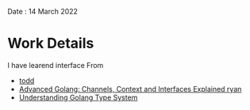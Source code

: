 Date : 14 March 2022
# Work Details
I have learend interface From
- [todd](https://www.youtube.com/watch?v=gfoVLXQ5ujM&ab_channel=LearnToCode)
- [Advanced Golang: Channels, Context and Interfaces Explained ryan](https://www.youtube.com/watch?v=VkGQFFl66X4&ab_channel=CodeWithRyan)
- [Understanding Golang Type System](https://thenewstack.io/understanding-golang-type-system/#:~:text=In%20Go%2C%20structs%20are%20the,provide%20a%20%E2%80%9Cclass%E2%80%9D%20keyword.)
